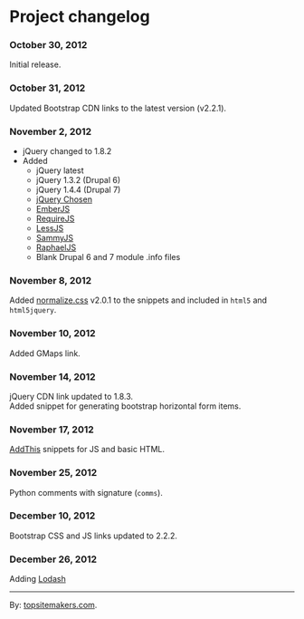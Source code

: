 # Project changelog

### October 30, 2012

Initial release.

### October 31, 2012

Updated Bootstrap CDN links to the latest version (v2.2.1).

### November 2, 2012

- jQuery changed to 1.8.2
- Added
    - jQuery latest
    - jQuery 1.3.2 (Drupal 6)
    - jQuery 1.4.4 (Drupal 7)
    - [jQuery Chosen](http://harvesthq.github.com/chosen)
    - [EmberJS](http://emberjs.com/)
    - [RequireJS](http://requirejs.org/)
    - [LessJS](http://lesscss.org/)
    - [SammyJS](http://sammyjs.org/)
    - [RaphaelJS](http://raphaeljs.com/)
    - Blank Drupal 6 and 7 module .info files

### November 8, 2012

Added [normalize.css](http://necolas.github.com/normalize.css/) v2.0.1 to the snippets and included in `html5` and `html5jquery`.

### November 10, 2012

Added GMaps link.

### November 14, 2012

jQuery CDN link updated to 1.8.3.  
Added snippet for generating bootstrap horizontal form items.

### November 17, 2012

[AddThis](http://www.addthis.com/) snippets for JS and basic HTML.

### November 25, 2012

Python comments with signature (`comms`).

### December 10, 2012

Bootstrap CSS and JS links updated to 2.2.2.

### December 26, 2012

Adding [Lodash](http://lodash.com)

<hr>

By: [topsitemakers.com](http://www.topsitemakers.com).
